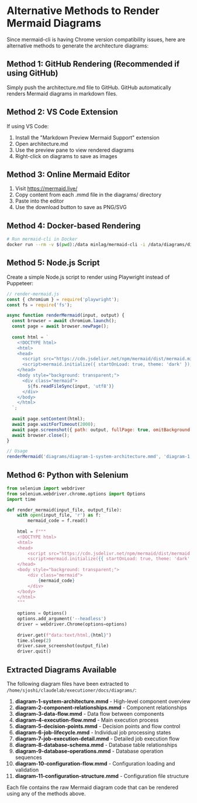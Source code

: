 # Alternative Methods to Render Mermaid Diagrams

Since mermaid-cli is having Chrome version compatibility issues, here are alternative methods to generate the architecture diagrams:

## Method 1: GitHub Rendering (Recommended if using GitHub)
Simply push the architecture.md file to GitHub. GitHub automatically renders Mermaid diagrams in markdown files.

## Method 2: VS Code Extension
If using VS Code:
1. Install the "Markdown Preview Mermaid Support" extension
2. Open architecture.md
3. Use the preview pane to view rendered diagrams
4. Right-click on diagrams to save as images

## Method 3: Online Mermaid Editor
1. Visit https://mermaid.live/
2. Copy content from each .mmd file in the diagrams/ directory
3. Paste into the editor
4. Use the download button to save as PNG/SVG

## Method 4: Docker-based Rendering
```bash
# Run mermaid-cli in Docker
docker run --rm -v $(pwd):/data minlag/mermaid-cli -i /data/diagrams/diagram-1-system-architecture.mmd -o /data/diagrams/diagram-1-system-architecture.png -t dark -b transparent
```

## Method 5: Node.js Script
Create a simple Node.js script to render using Playwright instead of Puppeteer:

```javascript
// render-mermaid.js
const { chromium } = require('playwright');
const fs = require('fs');

async function renderMermaid(input, output) {
  const browser = await chromium.launch();
  const page = await browser.newPage();
  
  const html = `
    <!DOCTYPE html>
    <html>
    <head>
      <script src="https://cdn.jsdelivr.net/npm/mermaid/dist/mermaid.min.js"></script>
      <script>mermaid.initialize({ startOnLoad: true, theme: 'dark' });</script>
    </head>
    <body style="background: transparent;">
      <div class="mermaid">
        ${fs.readFileSync(input, 'utf8')}
      </div>
    </body>
    </html>
  `;
  
  await page.setContent(html);
  await page.waitForTimeout(2000);
  await page.screenshot({ path: output, fullPage: true, omitBackground: true });
  await browser.close();
}

// Usage
renderMermaid('diagrams/diagram-1-system-architecture.mmd', 'diagram-1.png');
```

## Method 6: Python with Selenium
```python
from selenium import webdriver
from selenium.webdriver.chrome.options import Options
import time

def render_mermaid(input_file, output_file):
    with open(input_file, 'r') as f:
        mermaid_code = f.read()
    
    html = f"""
    <!DOCTYPE html>
    <html>
    <head>
        <script src="https://cdn.jsdelivr.net/npm/mermaid/dist/mermaid.min.js"></script>
        <script>mermaid.initialize({{ startOnLoad: true, theme: 'dark' }});</script>
    </head>
    <body style="background: transparent;">
        <div class="mermaid">
            {mermaid_code}
        </div>
    </body>
    </html>
    """
    
    options = Options()
    options.add_argument('--headless')
    driver = webdriver.Chrome(options=options)
    
    driver.get(f"data:text/html,{html}")
    time.sleep(2)
    driver.save_screenshot(output_file)
    driver.quit()
```

## Extracted Diagrams Available

The following diagram files have been extracted to `/home/sjoshi/claudelab/executioner/docs/diagrams/`:

1. **diagram-1-system-architecture.mmd** - High-level component overview
2. **diagram-2-component-relationships.mmd** - Component relationships
3. **diagram-3-data-flow.mmd** - Data flow between components
4. **diagram-4-execution-flow.mmd** - Main execution process
5. **diagram-5-decision-points.mmd** - Decision points and flow control
6. **diagram-6-job-lifecycle.mmd** - Individual job processing states
7. **diagram-7-job-execution-detail.mmd** - Detailed job execution flow
8. **diagram-8-database-schema.mmd** - Database table relationships
9. **diagram-9-database-operations.mmd** - Database operation sequences
10. **diagram-10-configuration-flow.mmd** - Configuration loading and validation
11. **diagram-11-configuration-structure.mmd** - Configuration file structure

Each file contains the raw Mermaid diagram code that can be rendered using any of the methods above.